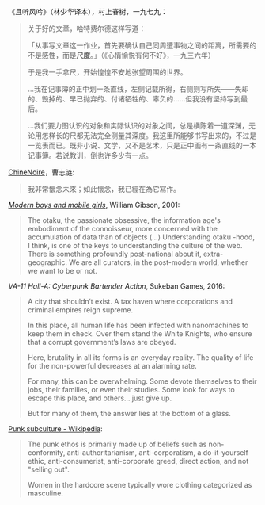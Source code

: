 《且听风吟》（林少华译本），村上春树，一九七九：
> 关于好的文章，哈特费尔德这样写道：
> 
> 「从事写文章这一作业，首先要确认自己同周遭事物之间的距离，所需要的不是感性，而是**尺度**。」（《心情愉悦有何不好》，一九三六年）
> 
> 于是我一手拿尺，开始惶惶不安地张望周围的世界。
> 
> …我在记事簿的正中划一条直线，左侧记载所得，右侧则写所失——失却的、毁掉的、早已抛弃的、付诸牺牲的、辜负的……但我没有坚持写到最后。
> 
> …我们要力图认识的对象和实际认识的对象之间，总是横陈着一道深渊，无论用怎样长的尺都无法完全测量其深度。我这里所能够书写出来的，不过是一览表而已。既非小说、文学，又不是艺术，只是正中画有一条直线的一本记事簿。若说教训，倒也许多少有一点。

[ChineNoire](http://www.chinenoire.com/cosmos17/ChineNoire.html)，曹志涟:
> 我非常懷念未來；如此懷念，我已經在為它寫作。

[*Modern boys and mobile girls*](https://www.theguardian.com/books/2001/apr/01/sciencefictionfantasyandhorror.features), William Gibson, 2001:
> The otaku, the passionate obsessive, the information age's embodiment of the connoisseur, more concerned with the accumulation of data than of objects (...) Understanding otaku -hood, I think, is one of the keys to understanding the culture of the web. There is something profoundly post-national about it, extra-geographic. We are all curators, in the post-modern world, whether we want to be or not.

*VA-11 Hall-A: Cyberpunk Bartender Action*, Sukeban Games, 2016:
> A city that shouldn’t exist. A tax haven where corporations and criminal empires reign supreme.
> 
> In this place, all human life has been infected with nanomachines to keep them in check. Over them stand the White Knights, who ensure that a corrupt government’s laws are obeyed.
> 
> Here, brutality in all its forms is an everyday reality. The quality of life for the non-powerful decreases at an alarming rate.
> 
> For many, this can be overwhelming. Some devote themselves to their jobs, their families, or even their studies. Some look for ways to escape this place, and others… just give up.
> 
> But for many of them,  the answer lies at the bottom of a glass.

[Punk subculture - Wikipedia](https://en.wikipedia.org/wiki/Punk_subculture):
> The punk ethos is primarily made up of beliefs such as non-conformity, anti-authoritarianism, anti-corporatism, a do-it-yourself ethic, anti-consumerist, anti-corporate greed, direct action, and not "selling out".
> 
> Women in the hardcore scene typically wore clothing categorized as masculine.
